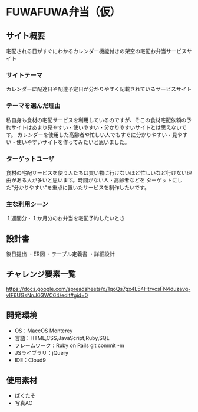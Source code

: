 # FUWAFUWA弁当（仮）

## サイト概要
宅配される日がすぐにわかるカレンダー機能付きの架空の宅配お弁当サービスサイト

### サイトテーマ
カレンダーに配達日や配達予定日が分かりやすく記載されているサービスサイト

### テーマを選んだ理由
私自身も食材の宅配サービスを利用しているのですが、そこの食材宅配依頼の予約サイトはあまり見やすい・使いやすい・分かりやすいサイトとは思えないです。
カレンダーを使用した高齢者や忙しい人でもすぐに分かりやすい・見やすい・使いやすいサイトを作ってみたいと思いました。

### ターゲットユーザ
食材の宅配サービスを使う人たちは買い物に行けないほど忙しいなど行けない理由がある人が多いと思います。時間がない人・高齢者などを
ターゲットにした"分かりやすい"を重点に置いたサービスを制作したいです。

### 主な利用シーン
１週間分・１か月分のお弁当を宅配予約したいとき

## 設計書
後日提出
・ER図
・テーブル定義書
・詳細設計

## チャレンジ要素一覧
https://docs.google.com/spreadsheets/d/1qoQs7gx4L54HtrvcsFN4duzavq-vIF6UGsNnJ6GWC64/edit#gid=0

## 開発環境
- OS：MaccOS Monterey
- 言語：HTML,CSS,JavaScript,Ruby,SQL
- フレームワーク：Ruby on Rails git commit -m
- JSライブラリ：jQuery
- IDE：Cloud9

## 使用素材
- ぱくたそ
- 写真AC